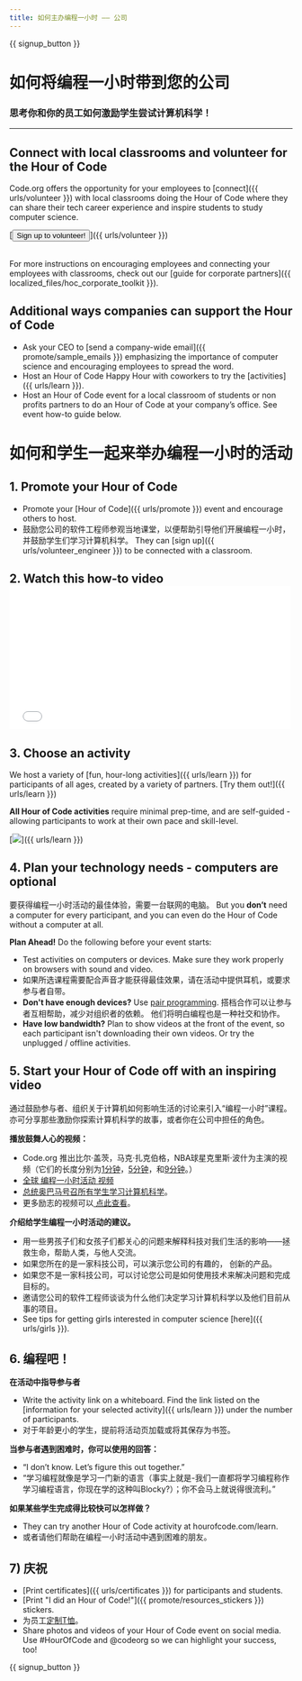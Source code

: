 ```yaml
---
title: 如何主办编程一小时 —— 公司
---
```


{{ signup_button }}

# 如何将编程一小时带到您的公司
### 思考你和你的员工如何激励学生尝试计算机科学！

***

## Connect with local classrooms and volunteer for the Hour of Code
Code.org offers the opportunity for your employees to [connect]({{ urls/volunteer }}) with local classrooms doing the Hour of Code where they can share their tech career experience and inspire students to study computer science.

[<button>Sign up to volunteer!</button>]({{ urls/volunteer }})
<br>
<br>

For more instructions on encouraging employees and connecting your employees with classrooms, check out our [guide for corporate partners]({{ localized_files/hoc_corporate_toolkit }}).

## Additional ways companies can support the Hour of Code

- Ask your CEO to [send a company-wide email]({{ promote/sample_emails }}) emphasizing the importance of computer science and encouraging employees to spread the word.
- Host an Hour of Code Happy Hour with coworkers to try the [activities]({{ urls/learn }}).
- Host an Hour of Code event for a local classroom of students or non profits partners to do an Hour of Code at your company’s office. See event how-to guide below.


# 如何和学生一起来举办编程一小时的活动

## 1. Promote your Hour of Code
- Promote your [Hour of Code]({{ urls/promote }}) event and encourage others to host.
- 鼓励您公司的软件工程师参观当地课堂，以便帮助引导他们开展编程一小时，并鼓励学生们学习计算机科学。 They can [sign up]({{ urls/volunteer_engineer }}) to be connected with a classroom.

## 2. Watch this how-to video <iframe width="500" height="255" src="//www.youtube.com/embed/SrnvvWDm73k" frameborder="0" allowfullscreen></iframe>

## 3. Choose an activity
We host a variety of [fun, hour-long activities]({{ urls/learn }}) for participants of all ages, created by a variety of partners. [Try them out!]({{ urls/learn }})

**All Hour of Code activities** require minimal prep-time, and are self-guided - allowing participants to work at their own pace and skill-level.

[<img src="/images/fit-700/tutorials.png" />]({{ urls/learn }})

## 4. Plan your technology needs - computers are optional

要获得编程一小时活动的最佳体验，需要一台联网的电脑。 But you **don’t** need a computer for every participant, and you can even do the Hour of Code without a computer at all.

**Plan Ahead!** Do the following before your event starts:

- Test activities on computers or devices. Make sure they work properly on browsers with sound and video.
- 如果所选课程需要配合声音才能获得最佳效果，请在活动中提供耳机，或要求参与者自带。
- **Don't have enough devices?** Use [pair programming](https://www.youtube.com/watch?v=vgkahOzFH2Q). 搭档合作可以让参与者互相帮助，减少对组织者的依赖。 他们将明白编程也是一种社交和协作。
- **Have low bandwidth?** Plan to show videos at the front of the event, so each participant isn't downloading their own videos. Or try the unplugged / offline activities.

## 5.  Start your Hour of Code off with an inspiring video
通过鼓励参与者、组织关于计算机如何影响生活的讨论来引入“编程一小时”课程。 亦可分享那些激励你探索计算机科学的故事，或者你在公司中担任的角色。

**播放鼓舞人心的视频：**

- Code.org 推出比尔·盖茨，马克·扎克伯格，NBA球星克里斯·波什为主演的视频（它们的长度分别为[1分钟](https://www.youtube.com/watch?v=qYZF6oIZtfc)，[5分钟](https://www.youtube.com/watch?v=nKIu9yen5nc)，和[9分钟](https://www.youtube.com/watch?v=dU1xS07N-FA)。）
- [全球 编程一小时活动 视频 ](https://www.youtube.com/watch?v=KsOIlDT145A)
- [总统奥巴马号召所有学生学习计算机科学](https://www.youtube.com/watch?v=6XvmhE1J9PY)。
- 更多励志的视频可以[ 点此查看](https://www.youtube.com/playlist?list=PLzdnOPI1iJNfpD8i4Sx7U0y2MccnrNZuP)。

**介绍给学生编程一小时活动的建议。**

- 用一些男孩子们和女孩子们都关心的问题来解释科技对我们生活的影响——拯救生命，帮助人类，与他人交流。
- 如果您所在的是一家科技公司，可以演示您公司的有趣的， 创新的产品。
- 如果您不是一家科技公司，可以讨论您公司是如何使用技术来解决问题和完成目标的。
- 邀请您公司的软件工程师谈谈为什么他们决定学习计算机科学以及他们目前从事的项目。
- See tips for getting girls interested in computer science [here]({{ urls/girls }}).

## 6. 编程吧！
**在活动中指导参与者**

- Write the activity link on a whiteboard. Find the link listed on the [information for your selected activity]({{ urls/learn }}) under the number of participants.
- 对于年龄更小的学生，提前将活动页加载或将其保存为书签。

**当参与者遇到困难时，你可以使用的回答：**

- “I don’t know. Let’s figure this out together.”
- “学习编程就像是学习一门新的语言（事实上就是-我们一直都将学习编程称作学习编程语言，你现在学的这种叫Blocky?）；你不会马上就说得很流利。”

**如果某些学生完成得比较快可以怎样做？**

- They can try another Hour of Code activity at hourofcode.com/learn.
- 或者请他们帮助在编程一小时活动中遇到困难的朋友。

## 7) 庆祝

- [Print certificates]({{ urls/certificates }}) for participants and students.
- [Print "I did an Hour of Code!"]({{ promote/resources_stickers }}) stickers.
- 为员工[定制T恤](http://blog.code.org/post/132608499493/hour-of-code-shirts-and-more)。
- Share photos and videos of your Hour of Code event on social media. Use #HourOfCode and @codeorg so we can highlight your success, too!

{{ signup_button }}
